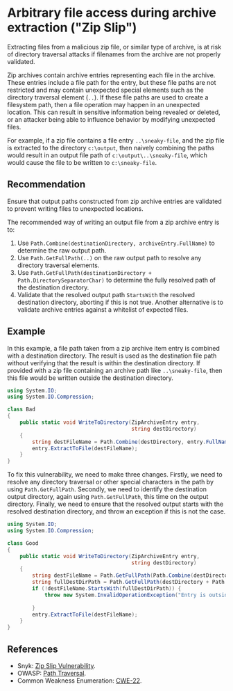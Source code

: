 # Arbitrary file access during archive extraction ("Zip Slip")
Extracting files from a malicious zip file, or similar type of archive, is at risk of directory traversal attacks if filenames from the archive are not properly validated.

Zip archives contain archive entries representing each file in the archive. These entries include a file path for the entry, but these file paths are not restricted and may contain unexpected special elements such as the directory traversal element (`..`). If these file paths are used to create a filesystem path, then a file operation may happen in an unexpected location. This can result in sensitive information being revealed or deleted, or an attacker being able to influence behavior by modifying unexpected files.

For example, if a zip file contains a file entry `..\sneaky-file`, and the zip file is extracted to the directory `c:\output`, then naively combining the paths would result in an output file path of `c:\output\..\sneaky-file`, which would cause the file to be written to `c:\sneaky-file`.


## Recommendation
Ensure that output paths constructed from zip archive entries are validated to prevent writing files to unexpected locations.

The recommended way of writing an output file from a zip archive entry is to:

1. Use `Path.Combine(destinationDirectory, archiveEntry.FullName)` to determine the raw output path.
1. Use `Path.GetFullPath(..)` on the raw output path to resolve any directory traversal elements.
1. Use `Path.GetFullPath(destinationDirectory + Path.DirectorySeparatorChar)` to determine the fully resolved path of the destination directory.
1. Validate that the resolved output path `StartsWith` the resolved destination directory, aborting if this is not true.
Another alternative is to validate archive entries against a whitelist of expected files.


## Example
In this example, a file path taken from a zip archive item entry is combined with a destination directory. The result is used as the destination file path without verifying that the result is within the destination directory. If provided with a zip file containing an archive path like `..\sneaky-file`, then this file would be written outside the destination directory.


```csharp
using System.IO;
using System.IO.Compression;

class Bad
{
    public static void WriteToDirectory(ZipArchiveEntry entry,
                                        string destDirectory)
    {
        string destFileName = Path.Combine(destDirectory, entry.FullName);
        entry.ExtractToFile(destFileName);
    }
}

```
To fix this vulnerability, we need to make three changes. Firstly, we need to resolve any directory traversal or other special characters in the path by using `Path.GetFullPath`. Secondly, we need to identify the destination output directory, again using `Path.GetFullPath`, this time on the output directory. Finally, we need to ensure that the resolved output starts with the resolved destination directory, and throw an exception if this is not the case.


```csharp
using System.IO;
using System.IO.Compression;

class Good
{
    public static void WriteToDirectory(ZipArchiveEntry entry,
                                        string destDirectory)
    {
        string destFileName = Path.GetFullPath(Path.Combine(destDirectory, entry.FullName));
        string fullDestDirPath = Path.GetFullPath(destDirectory + Path.DirectorySeparatorChar);
        if (!destFileName.StartsWith(fullDestDirPath)) {
            throw new System.InvalidOperationException("Entry is outside the target dir: " +
                                                                                 destFileName);
        }
        entry.ExtractToFile(destFileName);
    }
}

```

## References
* Snyk: [Zip Slip Vulnerability](https://snyk.io/research/zip-slip-vulnerability).
* OWASP: [Path Traversal](https://owasp.org/www-community/attacks/Path_Traversal).
* Common Weakness Enumeration: [CWE-22](https://cwe.mitre.org/data/definitions/22.html).
